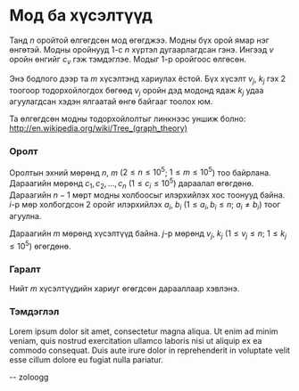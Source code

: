 Мод ба хүсэлтүүд
================

Танд $n$ оройтой өлгөгдсөн мод өгөгджээ. Модны бүх орой ямар нэг өнгөтэй. Модны оройнууд $1$-с $n$ хүртэл дугаарлагдсан гэнэ. Ингээд $v$ оройн өнгийг $c_v$ гэж тэмдэглэе. Модыг $1$-р оройгоос өлгөсөн.

Энэ бодлого дээр та $m$ хүсэлтэнд хариулах ёстой. Бүх хүсэлт $v_j$, $k_j$ гэх $2$ тоогоор тодорхойлогдох бөгөөд $v_j$ оройн дэд модонд ядаж $k_j$ удаа агуулагдсан хэдэн ялгаатай өнгө байгааг тоолох юм.

Та өлгөгдсөн модны тодорхойлолтыг линкнээс уншиж болно: http://en.wikipedia.org/wiki/Tree_(graph_theory)


### Оролт
Оролтын эхний мөрөнд $n$, $m$ ($2 ≤ n ≤ 10^5$; $1 ≤ m ≤ 10^5$) тоо байрлана. Дараагийн мөрөнд $c_1, c_2, ... , c_n$ ($1 ≤ c_i ≤ 10^5$) дараалал өгөгдөнө. Дараагийн $n-1$ мөрт модны холбоосыг илэрхийлэх хос тоонууд байна. $i$-р мөр холбогдсон 2 оройг илэрхийлэх $a_i$, $b_i$ ($1 ≤ a_i, b_i ≤ n$; $a_i ≠ b_i$) тоог агуулна.

Дараагийн $m$ мөрөнд хүсэлтүүд байна. $j$-р мөрөнд $v_j$, $k_j$ ($1 ≤ v_j ≤ n$; $1 ≤ k_j ≤ 10^5$) өгөгдөнө.


### Гаралт
Нийт $m$ хүсэлтүүдийн хариуг өгөгдсөн дарааллаар хэвлэнэ.


### Тэмдэглэл
Lorem ipsum dolor sit amet, consectetur magna aliqua. Ut enim ad minim veniam, quis nostrud exercitation ullamco laboris nisi ut aliquip ex ea commodo consequat. Duis aute irure dolor in reprehenderit in voluptate velit esse cillum dolore eu fugiat nulla pariatur.

-- zoloogg
